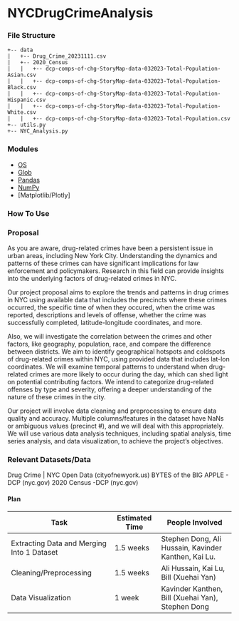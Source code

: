 # NYCDrugCrimeAnalysis

### File Structure
```
+-- data
|   +-- Drug_Crime_20231111.csv
|   +-- 2020_Census
|   |   +-- dcp-comps-of-chg-StoryMap-data-032023-Total-Population-Asian.csv
|   |   +-- dcp-comps-of-chg-StoryMap-data-032023-Total-Population-Black.csv
|   |   +-- dcp-comps-of-chg-StoryMap-data-032023-Total-Population-Hispanic.csv
|   |   +-- dcp-comps-of-chg-StoryMap-data-032023-Total-Population-White.csv
|   |   +-- dcp-comps-of-chg-StoryMap-data-032023-Total-Population.csv
+-- utils.py
+-- NYC_Analysis.py
```

### Modules
* [OS](https://docs.python.org/3/library/os.html)
* [Glob](https://docs.python.org/3/library/glob.html)
* [Pandas](https://pandas.pydata.org/docs/reference/index.html)
* [NumPy](https://numpy.org/doc/stable/reference/index.html#reference)
* [Matplotlib/Plotly]

### How To Use

### Proposal
As you are aware, drug-related crimes have been a persistent issue in urban areas,
including New York City. Understanding the dynamics and patterns of these crimes can have
significant implications for law enforcement and policymakers. Research in this field can
provide insights into the underlying factors of drug-related crimes in NYC.

Our project proposal aims to explore the trends and patterns in drug crimes in NYC using
available data that includes the precincts where these crimes occurred, the specific time of when
they occured, when the crime was reported, descriptions and levels of offense, whether the
crime was successfully completed, latitude-longitude coordinates, and more.

Also, we will investigate the correlation between the crimes and other factors, like
geography, population, race, and compare the difference between districts. We aim to identify
geographical hotspots and coldspots of drug-related crimes within NYC, using provided data that
includes lat-lon coordinates. We will examine temporal patterns to understand when drug-related
crimes are more likely to occur during the day, which can shed light on potential contributing
factors. We intend to categorize drug-related offenses by type and severity, offering a deeper
understanding of the nature of these crimes in the city.

Our project will involve data cleaning and preprocessing to ensure data quality and
accuracy. Multiple columns/features in the dataset have NaNs or ambiguous values (precinct #),
and we will deal with this appropriately. We will use various data analysis techniques, including
spatial analysis, time series analysis, and data visualization, to achieve the project’s objectives.

### Relevant Datasets/Data
Drug Crime | NYC Open Data (cityofnewyork.us)
BYTES of the BIG APPLE - DCP (nyc.gov)
2020 Census -DCP (nyc.gov)

#### Plan
| Task | Estimated Time | People Involved |
| ---- | ---- | ---- |
| Extracting Data and Merging Into 1 Dataset | 1.5 weeks | Stephen Dong, Ali Hussain, Kavinder Kanthen, Kai Lu. |
| Cleaning/Preprocessing | 1.5 weeks | Ali Hussain, Kai Lu, Bill (Xuehai Yan) |
| Data Visualization | 1 week | Kavinder Kanthen, Bill (Xuehai Yan), Stephen Dong |